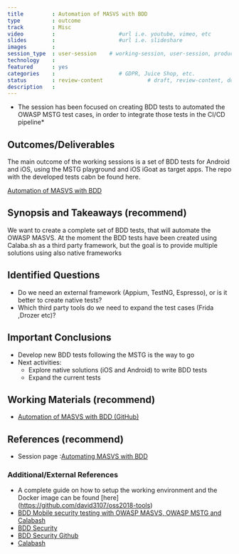 ```yaml
---
title         : Automation of MASVS with BDD
type          : outcome
track         : Misc
video         :                    #url i.e. youtube, vimeo, etc
slides        :                    #url i.e. slideshare
images        :
session_type  : user-session    # working-session, user-session, product-sesssion
technology    :
featured      : yes
categories    :                    # GDPR, Juice Shop, etc.
status        : review-content              # draft, review-content, done
description   :
---
```



* The session has been focused on creating BDD tests to automated the OWASP MSTG test cases, in order to integrate those tests in the CI/CD pipeline*

## Outcomes/Deliverables

The main outcome of the working sessions is a set of BDD tests for Android and iOS, using the MSTG playground and iOS iGoat as target apps. The repo with the developed tests cabn be found here.

[Automation of MASVS with BDD](https://github.com/ing-bank/bdd-mobile-security-automation-framework/)

## Synopsis and Takeaways (recommend)

We want to create a complete set of BDD tests, that will automate the OWASP MASVS. At the moment the BDD tests have been created using Calaba.sh as a third party framework, but the goal is to provide multiple solutions using also native frameworks

## Identified Questions

* Do we need an external framework (Appium, TestNG, Espresso), or is it better to create native tests?
* Which third party tools do we need to expand the test cases (Frida ,Drozer etc)?

## Important Conclusions
* Develop new BDD tests following the MSTG is the way to go
* Next activities:
  * Explore native solutions (iOS and Android) to write BDD tests
  * Expand the current tests

## Working Materials (recommend)

* [Automation of MASVS with BDD (GitHub)](https://github.com/ing-bank/bdd-mobile-security-automation-framework/)

## References (recommend)
- Session page :[Automating MASVS with BDD](https://open-security-summit.org/tracks/owasp-projects/working-sessions/automating-masvs/)


### Additional/External References
* A complete guide on how to setup the working environment and the Docker image can be found [here] (https://github.com/david3107/oss2018-tools)
* [BDD Mobile security testing with OWASP MASVS, OWASP MSTG and Calabash](https://www.owasp.org/images/f/fb/V2_-_OWASP_Buscharest_Davide_Cioccia.pdf)
* [BDD Security](https://www.continuumsecurity.net/bdd-security)
* [BDD Security Github](https://github.com/continuumsecurity/bdd-security)
* [Calabash](http://calaba.sh/)
